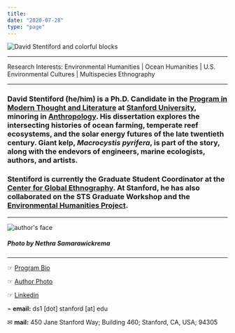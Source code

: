 ```yaml
---
title:
date: "2020-07-28"
type: "page"
---
```


![David Stentiford and colorful blocks](/images/name-blocks.png)

---
Research Interests: Environmental Humanities | Ocean Humanities | U.S. Environmental Cultures | Multispecies Ethnography

---

### **David Stentiford (he/him) is a Ph.D. Candidate in the [Program in Modern Thought and Literature](https://mtl.stanford.edu) at [Stanford University](https://www.stanford.edu), minoring in [Anthropology](https://anthropology.stanford.edu). His dissertation explores the intersecting histories of ocean farming, temperate reef ecosystems, and the solar energy futures of the late twentieth century. Giant kelp, _Macrocystis pyrifera_, is part of the story, along with the endevors of engineers, marine ecologists, authors, and artists.**

### Stentiford is currently the Graduate Student Coordinator at the [Center for Global Ethnography](https://iriss.stanford.edu/ethnography). At Stanford, he has also collaborated on the STS Graduate Workshop and the [Environmental Humanities Project](https://ehp.stanford.edu).

---

![author's face](/images/author-photo-400-400.png)
##### _Photo by Nethra Samarawickrema_
---

☞ [Program Bio](https://mtl.stanford.edu/people/david-stentiford)

☞ [Author Photo](https://drive.google.com/file/d/1D-2J6lP6oeFYZ6FCaMFdvJmLcwup8c9C/view?usp=sharing)

☞ [Linkedin](https://www.linkedin.com/in/david-stentiford-94809512/)

⌁ **email:** ds1 [dot] stanford [at] edu

✉︎ **mail:** 450 Jane Stanford Way; Building 460; Stanford, CA, USA; 94305
